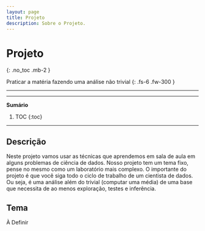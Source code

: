 ```yaml
---
layout: page
title: Projeto
description: Sobre o Projeto.
---
```


# Projeto

{: .no_toc .mb-2 }

Praticar a matéria fazendo uma análise não trivial
{: .fs-6 .fw-300 }

---
---
**Sumário**
1. TOC
{:toc}
---

## Descrição

Neste projeto vamos usar as técnicas que aprendemos em sala de aula em alguns
problemas de ciência de dados. Nosso projeto tem um tema fixo, pense no mesmo
como um laboratório mais complexo. O importante do projeto é que
você siga todo o ciclo de trabalho de um cientista de dados.
Ou seja, é uma análise além do trivial (computar uma média) de uma base que
necessita de ao menos exploração, testes e inferência.

## Tema

À Definir
